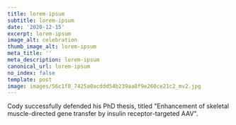 ```yaml
---
title: lorem-ipsum
subtitle: lorem-ipsum
date: '2020-12-15'
excerpt: lorem-ipsum
image_alt: celebration
thumb_image_alt: lorem-ipsum
meta_title: ''
meta_description: lorem-ipsum
canonical_url: lorem-ipsum
no_index: false
template: post
image: images/56c1f8_7425a0acddd54b239aa8f9e260ce21c2_mv2.jpg
---
```

Cody successfully defended his PhD thesis, titled "Enhancement of skeletal muscle-directed gene transfer by insulin receptor-targeted AAV".